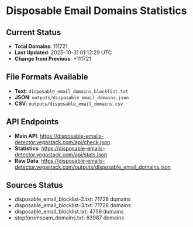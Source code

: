 # Disposable Email Domains Statistics

## Current Status
- **Total Domains**: 111721
- **Last Updated**: 2025-10-31 01:12:29 UTC
- **Change from Previous**: +111721

## File Formats Available
- **Text**: `disposable_email_domains_blocklist.txt`
- **JSON**: `outputs/disposable_email_domains.json`
- **CSV**: `outputs/disposable_email_domains.csv`

## API Endpoints
- **Main API**: https://disposable-emails-detector.vegastack.com/api/check.json
- **Statistics**: https://disposable-emails-detector.vegastack.com/api/stats.json
- **Raw Data**: https://disposable-emails-detector.vegastack.com/outputs/disposable_email_domains.json

## Sources Status
- disposable_email_blocklist-2.txt: 71728 domains
- disposable_email_blocklist-3.txt: 71728 domains
- disposable_email_blocklist.txt: 4759 domains
- stopforumspam_domains.txt: 63987 domains

